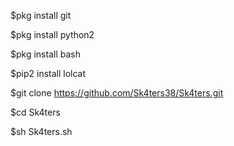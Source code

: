 
$pkg install git

$pkg install python2

$pkg install bash

$pip2 install lolcat

$git clone https://github.com/Sk4ters38/Sk4ters.git

$cd Sk4ters

$sh Sk4ters.sh
